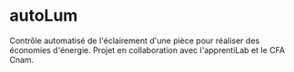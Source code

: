 # autoLum

Contrôle automatisé de l'éclairement d'une pièce pour réaliser des économies d'énergie.
Projet en collaboration avec l'apprentiLab et le CFA Cnam.